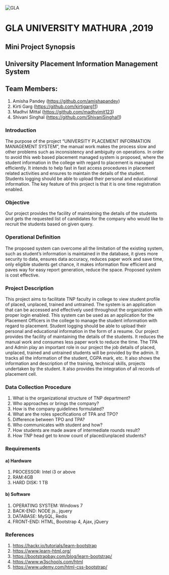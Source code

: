 ![GLA](https://github.com/madhvimit123/upims/blob/master/gla.png)
# GLA UNIVERSITY MATHURA ,2019
## Mini Project Synopsis
## University Placement Information Management System
## Team Members:
1. Amisha Pandey (https://github.com/amishapandey)
2. Kirti Garg (https://github.com/kirtigarg11)
3. Madhvi Mittal (https://github.com/madhvimit123)
4. Shivani Singhal (https://github.com/ShivaniSinghal1)
### Introduction
The purpose of the project “UNIVERSITY PLACEMENT INFORMATION MANAGEMENT SYSTEM”, the manual work makes the process slow and other problems such as inconsistency and ambiguity on operations. In order to avoid this web based placement managed system is proposed, where the student information in the college with regard to placement is managed efficiently. It intends to help fast in fast access procedures in placement related activities and ensures to maintain the details of the student. Students logging should be able to upload their personal and educational information. The key feature of this project is that it is one time registration enabled.
### Objective
Our project provides the facility of maintaining the details of the students and gets the requested list of candidates for the company who would like to recruit the students based on given query.
### Operational Definition
The proposed system can overcome all the limitation of the existing system, such as student’s information is maintained in the database,  it gives more security to data,  ensures data accuracy,  reduces paper work and save time, only eligible students get chance, it makes information flow efficient and paves way for easy report generation, reduce the space. Proposed system is cost effective. 
### Project Description
This project aims to facilitate TNP faculty in college to view student profile of placed, unplaced, trained and untrained. The system is an application that can be accessed and effectively used throughout the organization with proper login enabled. This system can be used as an application for the Placement Officers in the college to manage the student information with regard to placement. Student logging should be able to upload their personal and educational information in the form of a resume. Our project provides the facility of maintaining the details of the students. It reduces the manual work and consumes less paper work to reduce the time. The TPA and Admin play an important role in our project the job details of placed, unplaced, trained and untrained students will be provided by the admin. It tracks all the information of the student, CGPA mark, etc. It also shows the information and description of the training, technical skills, projects undertaken by the student. It also provides the integration of all records of placement cell.
### Data Collection Procedure
1. What is the organizational structure of TNP department?
2. Who approaches or brings the company?
3. How is the company guidelines formulated?
4. What are the roles specifications of TPA and TPO?
5. Difference between TPO and TPA?
6. Who communicates with student and how?
7. How students are made aware of intermediate rounds result?
8. How TNP head get to know count of placed/unplaced students?
### Requirements
#### a)	Hardware
1. PROCESSOR: Intel i3 or above
2. RAM:4GB
3. HARD DISK: 1 TB
#### b)	Software
1. OPERATING SYSTEM: Windows 7
2. BACK-END: NODE js., jquery
3. DATABASE: MySQL, Redis
4. FRONT-END: HTML, Bootstrap 4, Ajax, jQuery
### References
1. https://hackr.io/tutorials/learn-bootstrap
2. https://www.learn-html.org/
3. https://bootstrapbay.com/blog/learn-bootstrap/
4. https://www.w3schools.com/html
5. https://www.udemy.com/html-css-bootstrap/
